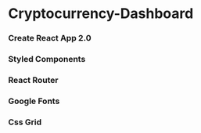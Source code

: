 # Cryptocurrency-Dashboard

### Create React App 2.0
### Styled Components
### React Router
### Google Fonts
### Css Grid

